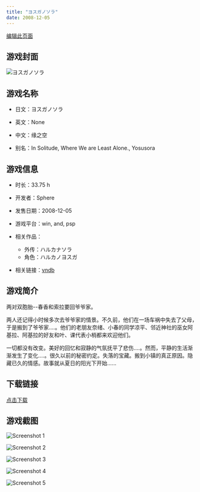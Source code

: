 ```yaml
---
title: "ヨスガノソラ"
date: 2008-12-05
---
```

[编辑此页面](https://github.com/ACG-3/ADV3-source/blob/main/source/_posts/games/%E3%83%8F%E3%83%AB%E3%82%AB%E3%83%8A%E3%82%BD%E3%83%A9.md)

## 游戏封面

![ヨスガノソラ](https%3A//pan.timero.xyz/onedrive/img_lib_001/%E3%83%8F%E3%83%AB%E3%82%AB%E3%83%8A%E3%82%BD%E3%83%A9_cover.avif)


## 游戏名称

- 日文：ヨスガノソラ
- 英文：None
- 中文：缘之空

- 别名：In Solitude, Where We are Least Alone., Yosusora


## 游戏信息

- 时长：33.75 h
- 开发者：Sphere
- 发售日期：2008-12-05
- 游戏平台：win, and, psp
- 相关作品：
   - 外传：ハルカナソラ
   - 角色：ハルカノヨスガ

- 相关链接：[vndb](https://vndb.org/v1194)


## 游戏简介

两对双胞胎--春香和索拉要回爷爷家。

两人还记得小时候多次去爷爷家的情景。不久前，他们在一场车祸中失去了父母，于是搬到了爷爷家....。他们的老朋友奈绪、小春的同学凉平、邻近神社的巫女阿基拉、阿基拉的好友和叶、课代表小梢都来欢迎他们。

一切都没有改变。美好的回忆和寂静的气氛抚平了悲伤....。然而，平静的生活渐渐发生了变化....。很久以前的秘密约定。失落的宝藏。搬到小镇的真正原因。隐藏已久的情感。故事就从夏日的阳光下开始......


## 下载链接

[点击下载](https://pan.timero.xyz/onedrive/adv_lib_001/%E3%83%8F%E3%83%AB%E3%82%AB%E3%83%8A%E3%82%BD%E3%83%A9)


## 游戏截图


![Screenshot 1](https%3A//pan.timero.xyz/onedrive/img_lib_001/%E3%83%8F%E3%83%AB%E3%82%AB%E3%83%8A%E3%82%BD%E3%83%A9_Screenshot_1.avif)

![Screenshot 2](https%3A//pan.timero.xyz/onedrive/img_lib_001/%E3%83%8F%E3%83%AB%E3%82%AB%E3%83%8A%E3%82%BD%E3%83%A9_Screenshot_2.avif)

![Screenshot 3](https%3A//pan.timero.xyz/onedrive/img_lib_001/%E3%83%8F%E3%83%AB%E3%82%AB%E3%83%8A%E3%82%BD%E3%83%A9_Screenshot_3.avif)

![Screenshot 4](https%3A//pan.timero.xyz/onedrive/img_lib_001/%E3%83%8F%E3%83%AB%E3%82%AB%E3%83%8A%E3%82%BD%E3%83%A9_Screenshot_4.avif)

![Screenshot 5](https%3A//pan.timero.xyz/onedrive/img_lib_001/%E3%83%8F%E3%83%AB%E3%82%AB%E3%83%8A%E3%82%BD%E3%83%A9_Screenshot_5.avif)

